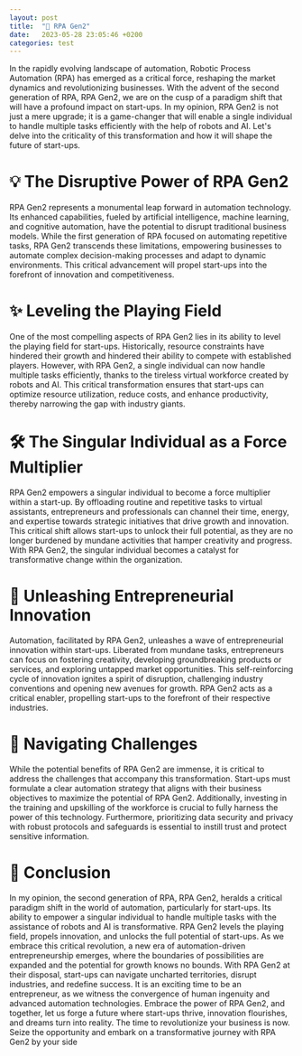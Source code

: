 ```yaml
---
layout: post
title:  "🤖 RPA Gen2"
date:   2023-05-28 23:05:46 +0200
categories: test
---
```


In the rapidly evolving landscape of automation, Robotic Process Automation (RPA) has emerged as a critical force, reshaping the market dynamics and revolutionizing businesses. With the advent of the second generation of RPA, RPA Gen2, we are on the cusp of a paradigm shift that will have a profound impact on start-ups. In my opinion, RPA Gen2 is not just a mere upgrade; it is a game-changer that will enable a single individual to handle multiple tasks efficiently with the help of robots and AI. Let's delve into the criticality of this transformation and how it will shape the future of start-ups.

# 💡 The Disruptive Power of RPA Gen2

RPA Gen2 represents a monumental leap forward in automation technology. Its enhanced capabilities, fueled by artificial intelligence, machine learning, and cognitive automation, have the potential to disrupt traditional business models. While the first generation of RPA focused on automating repetitive tasks, RPA Gen2 transcends these limitations, empowering businesses to automate complex decision-making processes and adapt to dynamic environments. This critical advancement will propel start-ups into the forefront of innovation and competitiveness.

# ✨ Leveling the Playing Field

One of the most compelling aspects of RPA Gen2 lies in its ability to level the playing field for start-ups. Historically, resource constraints have hindered their growth and hindered their ability to compete with established players. However, with RPA Gen2, a single individual can now handle multiple tasks efficiently, thanks to the tireless virtual workforce created by robots and AI. This critical transformation ensures that start-ups can optimize resource utilization, reduce costs, and enhance productivity, thereby narrowing the gap with industry giants.

# 🛠️ The Singular Individual as a Force Multiplier

RPA Gen2 empowers a singular individual to become a force multiplier within a start-up. By offloading routine and repetitive tasks to virtual assistants, entrepreneurs and professionals can channel their time, energy, and expertise towards strategic initiatives that drive growth and innovation. This critical shift allows start-ups to unlock their full potential, as they are no longer burdened by mundane activities that hamper creativity and progress. With RPA Gen2, the singular individual becomes a catalyst for transformative change within the organization.

# 🚀 Unleashing Entrepreneurial Innovation

Automation, facilitated by RPA Gen2, unleashes a wave of entrepreneurial innovation within start-ups. Liberated from mundane tasks, entrepreneurs can focus on fostering creativity, developing groundbreaking products or services, and exploring untapped market opportunities. This self-reinforcing cycle of innovation ignites a spirit of disruption, challenging industry conventions and opening new avenues for growth. RPA Gen2 acts as a critical enabler, propelling start-ups to the forefront of their respective industries.

# 🌟 Navigating Challenges

While the potential benefits of RPA Gen2 are immense, it is critical to address the challenges that accompany this transformation. Start-ups must formulate a clear automation strategy that aligns with their business objectives to maximize the potential of RPA Gen2. Additionally, investing in the training and upskilling of the workforce is crucial to fully harness the power of this technology. Furthermore, prioritizing data security and privacy with robust protocols and safeguards is essential to instill trust and protect sensitive information.

# 🤔 Conclusion

In my opinion, the second generation of RPA, RPA Gen2, heralds a critical paradigm shift in the world of automation, particularly for start-ups. Its ability to empower a singular individual to handle multiple tasks with the assistance of robots and AI is transformative. RPA Gen2 levels the playing field, propels innovation, and unlocks the full potential of start-ups. As we embrace this critical revolution, a new era of automation-driven entrepreneurship emerges, where the boundaries of possibilities are expanded and the potential for growth knows no bounds. With RPA Gen2 at their disposal, start-ups can navigate uncharted territories, disrupt industries, and redefine success. It is an exciting time to be an entrepreneur, as we witness the convergence of human ingenuity and advanced automation technologies. Embrace the power of RPA Gen2, and together, let us forge a future where start-ups thrive, innovation flourishes, and dreams turn into reality. The time to revolutionize your business is now. Seize the opportunity and embark on a transformative journey with RPA Gen2 by your side